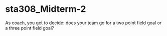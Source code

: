 # sta308_Midterm-2
As coach, you get to decide: does your team go for a two point field goal or a three point field goal? 
